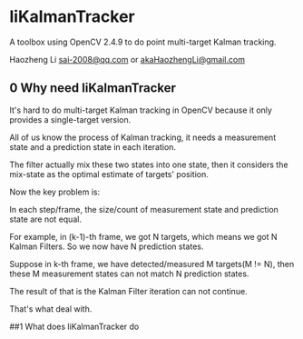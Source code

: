 # liKalmanTracker
A toolbox using OpenCV 2.4.9 to do point multi-target Kalman tracking.

Haozheng Li
sai-2008@qq.com or akaHaozhengLi@gmail.com

## 0 Why need liKalmanTracker
It's hard to do multi-target Kalman tracking in OpenCV because it only provides a single-target version.

All of us know the process of Kalman tracking, it needs a measurement state and a prediction state in each iteration.

The filter actually mix these two states into one state, then it considers the mix-state as the optimal estimate of targets' position.

Now the key problem is:

In each step/frame, the size/count of measurement state and prediction state are not equal.

For example, in (k-1)-th frame, we got N targets, which means we got N Kalman Filters. So we now have N prediction states.

Suppose in k-th frame, we have detected/measured M targets(M != N), then these M measurement states can not match N prediction states.

The result of that is the Kalman Filter iteration can not continue.

That's what <liKalmanTracker> deal with.
  
##1 What does liKalmanTracker do
